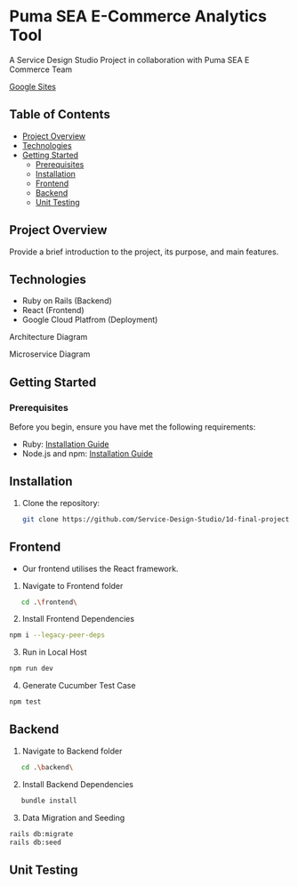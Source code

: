# Puma SEA E-Commerce Analytics Tool

A Service Design Studio Project in collaboration with Puma SEA E Commerce Team

[Google Sites](https://sites.google.com/view/ctrl-design/home)

## Table of Contents

- [Project Overview](#project-overview)
- [Technologies](#technologies)
- [Getting Started](#getting-started)
  - [Prerequisites](#prerequisites)
  - [Installation](#installation)
  - [Frontend](#Frontend)
  - [Backend](#Backend)
  - [Unit Testing](#unit-testing)


## Project Overview

Provide a brief introduction to the project, its purpose, and main features.

## Technologies

- Ruby on Rails (Backend)
- React (Frontend)
- Google Cloud Platfrom (Deployment)

Architecture Diagram

Microservice Diagram

## Getting Started

### Prerequisites

Before you begin, ensure you have met the following requirements:

- Ruby: [Installation Guide](https://www.ruby-lang.org/en/documentation/installation/)
- Node.js and npm: [Installation Guide](https://docs.npmjs.com/downloading-and-installing-node-js-and-npm)

## Installation

1. Clone the repository: 

   ```bash
   git clone https://github.com/Service-Design-Studio/1d-final-project-2023-sds-2023-team-03.git
   ```

## Frontend
- Our frontend utilises the React framework.
1. Navigate to Frontend folder
```bash
   cd .\frontend\
```
2. Install Frontend Dependencies
```bash
npm i --legacy-peer-deps
```
3. Run in Local Host
```bash
npm run dev
```
4. Generate Cucumber Test Case
```bash
npm test
```

## Backend
1. Navigate to Backend folder
```bash
   cd .\backend\
```
2. Install Backend Dependencies
```bash
   bundle install
```
3. Data Migration and Seeding
```bash
rails db:migrate
rails db:seed
```

## Unit Testing


